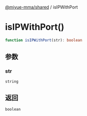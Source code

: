 [@miyue-mma/shared](../index.md) / isIPWithPort

# isIPWithPort()

```ts
function isIPWithPort(str): boolean
```

## 参数

### str

`string`

## 返回

`boolean`
